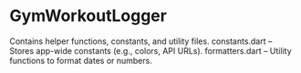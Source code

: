 # GymWorkoutLogger
Contains helper functions, constants, and utility files.
constants.dart – Stores app-wide constants (e.g., colors, API URLs).
formatters.dart – Utility functions to format dates or numbers.
